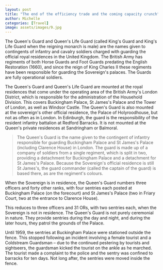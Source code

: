 ```yaml
---
layout: post
title: "The end of the efficiency trade and the coming capacity crunch"
author: Michelle
categories: [Travel]
image: assets/images/9.jpg
---
```


The Queen's Guard and Queen's Life Guard (called King's Guard and King's Life Guard when the reigning monarch is male) are the names given to contingents of infantry and cavalry soldiers charged with guarding the official royal residences in the United Kingdom. The British Army has regiments of both Horse Guards and Foot Guards predating the English Restoration (1660), and since the reign of King Charles II these regiments have been responsible for guarding the Sovereign's palaces. The Guards are fully operational soldiers.

The Queen's Guard and Queen's Life Guard are mounted at the royal residences that come under the operating area of the British Army's London District, which is responsible for the administration of the Household Division. This covers Buckingham Palace, St James's Palace and the Tower of London, as well as Windsor Castle. The Queen's Guard is also mounted at the sovereign's other official residence, the Palace of Holyroodhouse, but not as often as in London. In Edinburgh, the guard is the responsibility of the resident infantry battalion at Redford Barracks. It is not mounted at the Queen's private residences at Sandringham or Balmoral.

> The Queen's Guard is the name given to the contingent of infantry responsible for guarding Buckingham Palace and St James's Palace (including Clarence House) in London. The guard is made up of a company of soldiers from a single regiment, which is split in two, providing a detachment for Buckingham Palace and a detachment for St James's Palace. Because the Sovereign's official residence is still St James's, the guard commander (called the captain of the guard) is based there, as are the regiment's colours.

When the Sovereign is in residence, the Queen's Guard numbers three officers and forty other ranks, with four sentries each posted at Buckingham Palace (on the forecourt) and St James's Palace (two in Friary Court, two at the entrance to Clarence House).

This reduces to three officers and 31 ORs, with two sentries each, when the Sovereign is not in residence. The Queen's Guard is not purely ceremonial in nature. They provide sentries during the day and night, and during the later hours, they patrol the grounds of the Palace.

Until 1959, the sentries at Buckingham Palace were stationed outside the fence. This stopped following an incident involving a female tourist and a Coldstream Guardsman – due to the continued pestering by tourists and sightseers, the guardsman kicked the tourist on the ankle as he marched. The tourist made a complaint to the police and the sentry was confined to barracks for ten days. Not long after, the sentries were moved inside the fence.
